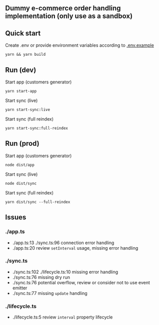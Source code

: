 ## Dummy e-commerce order handling implementation (only use as a sandbox)

## Quick start

Create .env or provide environment variables according to [.env.example](.env.example)

```
yarn && yarn build
```

## Run (dev)

Start app (customers generator)

```
yarn start-app
```

Start sync (live)

```
yarn start-sync:live
```

Start sync (full reindex)

```
yarn start-sync:full-reindex
```

## Run (prod)

Start app (customers generator)

```
node dist/app
```

Start sync (live)

```
node dist/sync
```

Start sync (full reindex)

```
yarn dist/sync --full-reindex
```

## Issues
### ./app.ts
* ./app.ts:13 ./sync.ts:96 connection error handling
* ./app.ts:20 review `setInterval` usage, missing error handling
### ./sync.ts
* ./sync.ts:102 ./lifecycle.ts:10 missing error handling
* ./sync.ts:76 missing dry run
* ./sync.ts:76 potential overflow, review or consider not to use event emitter
* ./sync.ts:77 missing `update` handling
### ./lifecycle.ts
* ./lifecycle.ts:5 review `interval` property lifecycle
